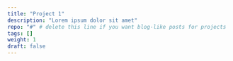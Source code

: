 ```yaml
---
title: "Project 1"
description: "Lorem ipsum dolor sit amet"
repo: "#" # delete this line if you want blog-like posts for projects
tags: []
weight: 1
draft: false
---
```

